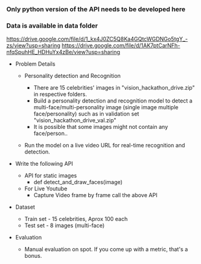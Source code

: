 ### Only python version of the API needs to be developed here

### Data is available in data folder
https://drive.google.com/file/d/1_kx4J0ZC5Q8Ka4GQtcWGDNGo5tgY_-zs/view?usp=sharing
https://drive.google.com/file/d/1AK7ptCarNFh-nfqSpuhHE_HDHuYx4zBe/view?usp=sharing

- Problem Details
  - Personality detection and Recognition
    - There are 15 celebrities' images in "vision_hackathon_drive.zip" in respective folders.
    - Build a personality detection and recognition model to detect a multi-face/multi-personality image (single image multiple face/personality) such as in validation set "vision_hackathon_drive_val.zip"
    - It is possible that some images might not contain any face/person.. 
    
  - Run the model on a live video URL for real-time recognition and detection.
  
- Write the following API
   - API for static images
      - def detect_and_draw_faces(image)
   - For Live Youtube 
      - Capture Video frame by frame call the above API
    
    

- Dataset 
  - Train set - 15 celebrities, Aprox 100 each
  - Test set - 8 images (multi-face)

- Evaluation
  - Manual evaluation on spot. If you come up with a metric, that's a bonus.

